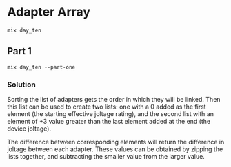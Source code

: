 # Adapter Array
```mix day_ten``` 

## Part 1
```mix day_ten --part-one``` 

### Solution
Sorting the list of adapters gets the order in which they will be linked. Then this list can be used to create two lists: one with a 0 added as the first element (the starting effective joltage rating), and the second list with an element of +3 value greater than the last element added at the end (the device joltage).

The difference between corresponding elements will return the difference in joltage between each adapter. These values can be obtained by zipping the lists together, and subtracting the smaller value from the larger value. 
